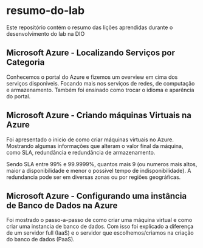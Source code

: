 # resumo-do-lab
Este repositório contém o resumo das lições aprendidas durante o desenvolvimento do lab na DIO

## Microsoft Azure - Localizando Serviços por Categoria
Conhecemos o portal do Azure e fizemos um overview em cima dos serviços disponiveis. Focando mais nos serviços de redes, de computação e armazenamento.
Também foi ensinado como trocar o idioma e aparência do portal.

## Microsoft Azure - Criando máquinas Virtuais na Azure
Foi apresentado o inicio de como criar máquinas virtuais no Azure.
Mostrando algumas informações que alteram o valor final da máquina, como SLA, redundância e redundância de armazenamento.

Sendo SLA entre 99% e 99.9999%, quantos mais 9 (ou numeros mais altos, maior a disponibilidade e menor o possivel tempo de indisponibilidade).
A redundancia pode ser em diversas zonas ou por regiões geográficas.

## Microsoft Azure - Configurando uma instância de Banco de Dados na Azure
Foi mostrado o passo-a-passo de como criar uma máquina virtual e como criar uma instancia de banco de dados. Com isso foi explicado a diferença de um servidor full (IaaS) e o servidor que escolhemos/criamos na criação do banco de dados (PaaS).